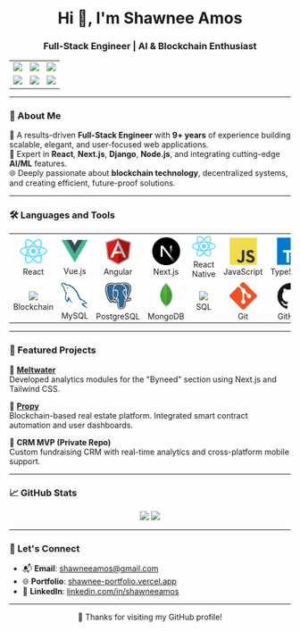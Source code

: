 <h1 align="center">Hi 👋, I'm Shawnee Amos</h1>
<h3 align="center">Full-Stack Engineer | AI & Blockchain Enthusiast</h3>

<p align="center">
  <table>
    <tr>
      <td align="center">
        <a href="https://www.linkedin.com/in/shawneeamos/" target="_blank">
          <img src="https://cdn.jsdelivr.net/gh/devicons/devicon/icons/linkedin/linkedin-original.svg" width="50"/>
        </a>
      </td>
      <td align="center">
        <a href="mailto:shawneeamos@gmail.com" target="_blank">
          <img src="https://img.icons8.com/ios-filled/50/000000/email-open.png"/>
        </a>
      </td>
      <td align="center">
        <a href="http://shawnee-portfolio.vercel.app/" target="_blank">
          <img src="https://img.icons8.com/ios-filled/50/000000/domain.png"/>
        </a>
      </td>
    </tr>
    <tr>
      <td align="center">
        <a href="https://discord.com/users/your-discord-id" target="_blank">
          <img src="https://img.icons8.com/ios-filled/50/5865F2/discord.png"/>
        </a>
      </td>
      <td align="center">
        <a href="tel:+1234567890" target="_blank">
          <img src="https://img.icons8.com/ios-filled/50/000000/phone.png"/>
        </a>
      </td>
      <td align="center">
        <a href="https://t.me/your-telegram-id" target="_blank">
          <img src="https://img.icons8.com/ios-filled/50/0088cc/telegram.png"/>
        </a>
      </td>
    </tr>
  </table>
</p>

---

### 🧠 About Me

🚀 A results-driven **Full-Stack Engineer** with **9+ years** of experience building scalable, elegant, and user-focused web applications.  
🧩 Expert in **React**, **Next.js**, **Django**, **Node.js**, and integrating cutting-edge **AI/ML** features.  
🌐 Deeply passionate about **blockchain technology**, decentralized systems, and creating efficient, future-proof solutions.

---

### 🛠️ Languages and Tools

<table>
  <tr>
    <td align="center"><img src="https://raw.githubusercontent.com/devicons/devicon/master/icons/react/react-original.svg" width="50"/><br> React </td>
    <td align="center"><img src="https://raw.githubusercontent.com/devicons/devicon/master/icons/vuejs/vuejs-original.svg" width="50"/><br> Vue.js </td>
    <td align="center"><img src="https://raw.githubusercontent.com/devicons/devicon/master/icons/angularjs/angularjs-original.svg" width="50"/><br> Angular </td>
    <td align="center"><img src="https://raw.githubusercontent.com/devicons/devicon/master/icons/nextjs/nextjs-original.svg" width="50"/><br> Next.js </td>
    <td align="center"><img src="https://raw.githubusercontent.com/devicons/devicon/master/icons/react/react-original.svg" width="50"/><br> React Native </td>
    <td align="center"><img src="https://raw.githubusercontent.com/devicons/devicon/master/icons/javascript/javascript-original.svg" width="50"/><br> JavaScript </td>
    <td align="center"><img src="https://raw.githubusercontent.com/devicons/devicon/master/icons/typescript/typescript-original.svg" width="50"/><br> TypeScript </td>
    <td align="center"><img src="https://raw.githubusercontent.com/devicons/devicon/master/icons/cplusplus/cplusplus-original.svg" width="50"/><br> C++ </td>
    <td align="center"><img src="https://raw.githubusercontent.com/devicons/devicon/master/icons/python/python-original.svg" width="50"/><br> Python </td>
    <td align="center"><img src="https://raw.githubusercontent.com/devicons/devicon/master/icons/java/java-original.svg" width="50"/><br> Java </td>
  </tr>
  <tr>
    <td align="center"><img src="https://cryptologos.cc/logos/ethereum-eth-logo.svg" width="50"/><br> Blockchain </td>
    <td align="center"><img src="https://raw.githubusercontent.com/devicons/devicon/master/icons/mysql/mysql-original.svg" width="50"/><br> MySQL </td>
    <td align="center"><img src="https://raw.githubusercontent.com/devicons/devicon/master/icons/postgresql/postgresql-original.svg" width="50"/><br> PostgreSQL </td>
    <td align="center"><img src="https://raw.githubusercontent.com/devicons/devicon/master/icons/mongodb/mongodb-original.svg" width="50"/><br> MongoDB </td>
    <td align="center"><img src="https://img.icons8.com/external-flat-juicy-fish/60/000000/external-sql-coding-and-development-flat-flat-juicy-fish.png" width="50"/><br> SQL </td>
    <td align="center"><img src="https://raw.githubusercontent.com/devicons/devicon/master/icons/git/git-original.svg" width="50"/><br> Git </td>
    <td align="center"><img src="https://raw.githubusercontent.com/devicons/devicon/master/icons/github/github-original.svg" width="50"/><br> GitHub </td>
    <td align="center"><img src="https://raw.githubusercontent.com/devicons/devicon/master/icons/cypressio/cypressio-original.svg" width="50"/><br> Cypress </td>
    <td align="center"><img src="https://raw.githubusercontent.com/devicons/devicon/master/icons/docker/docker-original.svg" width="50"/><br> Docker </td>
    <td align="center"><img src="https://raw.githubusercontent.com/devicons/devicon/master/icons/azure/azure-original.svg" width="50"/><br> Azure </td>
    
  </tr>
</table>

---

### 🌟 Featured Projects

📌 **[Meltwater](https://www.meltwater.com/)**  
Developed analytics modules for the "Byneed" section using Next.js and Tailwind CSS.

📌 **[Propy](https://propy.com/)**  
Blockchain-based real estate platform. Integrated smart contract automation and user dashboards.

📌 **CRM MVP (Private Repo)**  
Custom fundraising CRM with real-time analytics and cross-platform mobile support.

---

### 📈 GitHub Stats

<p align="center">
  <img src="https://github-readme-stats.vercel.app/api?username=5shine1&show_icons=true&theme=radical&count_private=true" width="48%" />
  <img src="https://github-readme-streak-stats.herokuapp.com/?user=5shine1&theme=radical" width="48%" />
</p>

---

### 🤝 Let's Connect

- 📬 **Email**: [shawneeamos@gmail.com](mailto:shawneeamos@gmail.com)  
- 🌐 **Portfolio**: [shawnee-portfolio.vercel.app](http://shawnee-portfolio.vercel.app)  
- 💼 **LinkedIn**: [linkedin.com/in/shawneeamos](#)

---

<p align="center">💖 Thanks for visiting my GitHub profile!</p>
